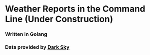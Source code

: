 # Weather Reports in the Command Line (Under Construction)
### Written in Golang
### Data provided by [Dark Sky](https://darksky.net)
